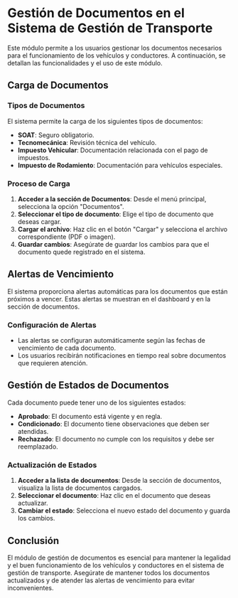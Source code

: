 # Gestión de Documentos en el Sistema de Gestión de Transporte

Este módulo permite a los usuarios gestionar los documentos necesarios para el funcionamiento de los vehículos y conductores. A continuación, se detallan las funcionalidades y el uso de este módulo.

## Carga de Documentos

### Tipos de Documentos
El sistema permite la carga de los siguientes tipos de documentos:
- **SOAT**: Seguro obligatorio.
- **Tecnomecánica**: Revisión técnica del vehículo.
- **Impuesto Vehicular**: Documentación relacionada con el pago de impuestos.
- **Impuesto de Rodamiento**: Documentación para vehículos especiales.

### Proceso de Carga
1. **Acceder a la sección de Documentos**: Desde el menú principal, selecciona la opción "Documentos".
2. **Seleccionar el tipo de documento**: Elige el tipo de documento que deseas cargar.
3. **Cargar el archivo**: Haz clic en el botón "Cargar" y selecciona el archivo correspondiente (PDF o imagen).
4. **Guardar cambios**: Asegúrate de guardar los cambios para que el documento quede registrado en el sistema.

## Alertas de Vencimiento

El sistema proporciona alertas automáticas para los documentos que están próximos a vencer. Estas alertas se muestran en el dashboard y en la sección de documentos.

### Configuración de Alertas
- Las alertas se configuran automáticamente según las fechas de vencimiento de cada documento.
- Los usuarios recibirán notificaciones en tiempo real sobre documentos que requieren atención.

## Gestión de Estados de Documentos

Cada documento puede tener uno de los siguientes estados:
- **Aprobado**: El documento está vigente y en regla.
- **Condicionado**: El documento tiene observaciones que deben ser atendidas.
- **Rechazado**: El documento no cumple con los requisitos y debe ser reemplazado.

### Actualización de Estados
1. **Acceder a la lista de documentos**: Desde la sección de documentos, visualiza la lista de documentos cargados.
2. **Seleccionar el documento**: Haz clic en el documento que deseas actualizar.
3. **Cambiar el estado**: Selecciona el nuevo estado del documento y guarda los cambios.

## Conclusión

El módulo de gestión de documentos es esencial para mantener la legalidad y el buen funcionamiento de los vehículos y conductores en el sistema de gestión de transporte. Asegúrate de mantener todos los documentos actualizados y de atender las alertas de vencimiento para evitar inconvenientes.